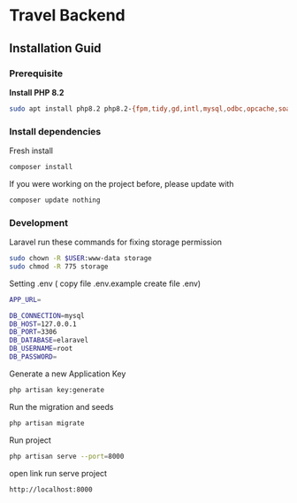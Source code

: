 # Travel Backend

## Installation Guid

### Prerequisite

**Install PHP 8.2**

```bash
sudo apt install php8.2 php8.2-{fpm,tidy,gd,intl,mysql,odbc,opcache,soap,dev,curl,bz2,bcmath,json,mbstring,xml,zip,memcached} php-redis
```

### Install dependencies

Fresh install

```bash
composer install
```

If you were working on the project before, please update with

```bash
composer update nothing
```

### Development

Laravel run these commands for fixing storage permission

```bash
sudo chown -R $USER:www-data storage
sudo chmod -R 775 storage
```

Setting .env ( copy file .env.example create file .env)

```bash
APP_URL=

DB_CONNECTION=mysql
DB_HOST=127.0.0.1
DB_PORT=3306
DB_DATABASE=elaravel
DB_USERNAME=root
DB_PASSWORD=

```

Generate a new Application Key

```bash
php artisan key:generate
```

Run the migration and seeds

```bash
php artisan migrate

```

Run project

```bash
php artisan serve --port=8000
```

open link run serve project

```bash
http://localhost:8000
```
